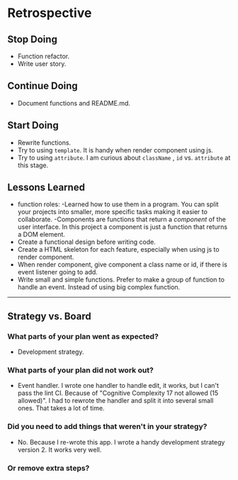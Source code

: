 # Retrospective

## Stop Doing

- Function refactor.
- Write user story.

## Continue Doing

- Document functions and README.md.

## Start Doing

- Rewrite functions.
- Try to using `template`. It is handy when render component using js.
- Try to using `attribute`. I am curious about `className` , `id` vs. `attribute` at this stage.

## Lessons Learned

- function roles: 
  -Learned how to use them in a program. You can split your projects into smaller, more specific tasks making it easier to collaborate.
  -Components are functions that return a _component_ of the user interface. In this project a component is just a function that returns a DOM element.
- Create a functional design before writing code.
- Create a HTML skeleton for each feature, especially when using js to render component.
- When render component, give component a class name or id, if there is event listener going to add.
- Write small and simple functions.  Prefer to make a group of function to handle an event. Instead of using big complex function.

---

## Strategy vs. Board

### What parts of your plan went as expected?

- Development strategy.

### What parts of your plan did not work out?

- Event handler. I wrote one handler to handle edit, it works, but I can't pass the lint CI. Because of "Cognitive Complexity 17 not allowed (15 allowed)". I had to rewrote the handler and split it into several small ones. That takes a lot of time.

### Did you need to add things that weren't in your strategy?

- No. Because I re-wrote this app. I wrote a handy development strategy version 2. It works very well.

### Or remove extra steps?